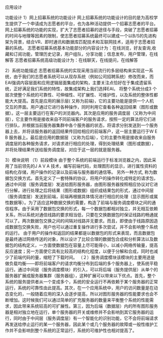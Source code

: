 应用设计

功能设计
1）网上招募系统的功能设计
    网上招募系统的功能设计的目的是为高校学生提供了一个申请成为志愿者的平台，也为各种活动提供一个招募志愿者的平台。
    网上招募系统的功能的实现，扩大了志愿者招募的途径与手段，突破了志愿者招募的时间与地理等因素的限制，使志愿者招募系统最终可以建成一个以B/S的先进构架为背景，结合VR、即时通讯和数据库匹配技术和互联网技术，适用于志愿者招募的系统。
    志愿者招募系统基本功能部分的内容设计为：在线浏览，好友查询,收藏和订阅功能，管理历史记录，用户组队，分享功能；信息发布，用户管理，在线解答
    志愿者招募系统高级功能设计为：在线聊天，在线提问，在线解答

2）系统功能描述
   志愿者招募系统的实现采用当前流行的多层结构来实现这一系统，由于我们的志愿者系统可以从现存系统（例如公司招聘系统）修改而来，而EAI强调内容层面和应用逻辑层面集成的架构，主要关注点恰好在于集成遗留系统，正好满足我们系统的特性，故集成架构上我们选择EAI。
   将整个系统分成3 个层次使整个系统的可靠性、可伸缩性、可扩展性、可维护性，以及系统的整体性都能大大提高。首先是应用的展示层( 又称为前端)，它的主要功能是提供一个人机交互的界面。用户通过它进行各种操作，同时利用它查看各种返回结果（图形或数据）。这一层主要运行在客户的浏览器内。其次是应用的服务调度层（又称为中间层），它主要作用是接收来自不同前端客户的服务请求，按照一定的算法将它们进行排队，并根据当前服务器集群中各个服务器的状态，将请求分别发送到一个服务器上去，并将该服务器的返回结果传回给相应的前端客户，这一层主要运行于W E B 服务器上。最后是应用的数据层（又称为后端），它的主要作用是接收来自服务调度层的各种服务请求，对请求进行相应的处理，得到处理结果（图形或数据），并将处理结果传送给服务调度层，对应于这一层的就是服务器。

3）模块说明
（1）前段模块
由于整个系统的前端运行于标准浏览器之内，因此采用了当前领先的J A V A 技术，编写前端代码，处理图形的显示，进行属性资料的结构化存储，用户操作的记录以及前端与服务器的通信等。
另外一种方式, 称为数据包交换方式。首先定义了一套特殊的协议，将用户的操作转化成特定的请求包，通过中间层（服务调度层）发送给图形服务器，由图形服务器按照相应协议对它进行分解，进行处理之后将结果（图形或数据）组织成结果包的形式，通过中间层（服务调度层）发送到前端，前端再根据具体情况进行相应的处理（显示图形或属性数据等）。为了适应这种数据交换的需要，构造了前端与服务调度模块之间的通信程序。由于采用了数据包交换的形式，每一个数据包都相对独立，并无相互依赖关系，所以系统对通信线路的要求相当低，只要在交换数据包时保证线路的畅通就可以了。两次数据包交换之间的间隔对线路并无要求。而且，即使由于线路原因造成数据包交换失败，用户也可以通过重复操作进行多次尝试，并不会影响整个系统的运行。
由于用户的操作和返回的结果都是以数据包的形式来表现，而且数据包是最终通过网络传送的对象，所以设计了比较合理的数据包合成和分析算法以及数据包的结构定义，一方面使数据包在容量上尽可能得小，以减小网络传输量，提高反应速度；另一方面使它具有比较高的结构化程度，以便于分解和合成，同时也减少了前端代码的量，缩短了下载时间。
（２）服务调度模块该模块的主要用途是做负载均衡——即将前端客户的请求均衡分布到后端的多个服务器上，使系统平稳运行。通过中间层（服务调度模块）的引入，可以将后端（服务提供层）从单个的服务器扩展成服务器集群（服务器组），这种扩展可以带来以下优点。首先，整个系统的服务提供者从一个变成多个，系统的安全运行不再依赖于某个服务器的正常运行，系统的可靠性由此提高。其次，在一个应用系统中，用户的访问数量是在动态变化的，一般随着应用的深入会逐步提高，所以对图形服务器的性能要求也会不断增加。这时候我们可以通过简单的扩充服务器的数量来平衡整个系统的性能需求，因此带来系统较高的可扩展性。第三，因为后端（数据层）内的所有图形服务器是相对独立地在运行，单个服务器的开关或维修并不会影响到其它服务器的运行，同时由于中间层（服务调度层）有一个智能化的识别功能，它不会将前端请求再发送给停止运行的某一个服务器，因此某个或几个服务器的故障或一般性维护工作并不会影响到整个系统的正常运行，系统的可维护性也相对提高了。
